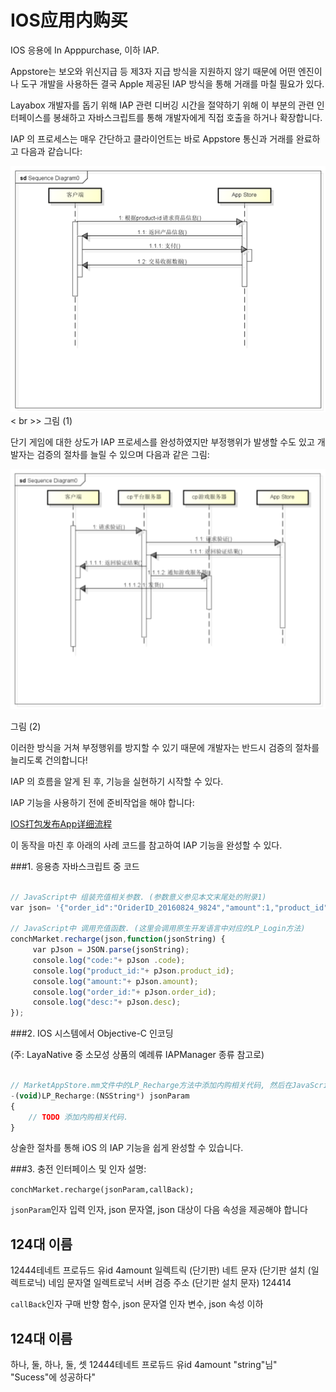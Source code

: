 # IOS应用内购买



IOS 응용에 In Apppurchase, 이하 IAP.

Appstore는 보오와 위신지급 등 제3자 지급 방식을 지원하지 않기 때문에 어떤 엔진이나 도구 개발을 사용하든 결국 Apple 제공된 IAP 방식을 통해 거래를 마칠 필요가 있다.

Layabox 개발자를 돕기 위해 IAP 관련 디버깅 시간을 절약하기 위해 이 부분의 관련 인터페이스를 봉쇄하고 자바스크립트를 통해 개발자에게 직접 호출을 하거나 확장합니다.

IAP 의 프로세스는 매우 간단하고 클라이언트는 바로 Appstore 통신과 거래를 완료하고 다음과 같습니다:

​![blob.png](1.png)< br >>
그림 (1)


단기 게임에 대한 상도가 IAP 프로세스를 완성하였지만 부정행위가 발생할 수도 있고 개발자는 검증의 절차를 늘릴 수 있으며 다음과 같은 그림:

​![blob.png](2.png)<br/>

그림 (2)

이러한 방식을 거쳐 부정행위를 방지할 수 있기 때문에 개발자는 반드시 검증의 절차를 늘리도록 건의합니다!

IAP 의 흐름을 알게 된 후, 기능을 실현하기 시작할 수 있다.

IAP 기능을 사용하기 전에 준비작업을 해야 합니다:


  [IOS打包发布App详细流程](https://github.com/layabox/layaair-doc/tree/master/Chinese/LayaNative/packagingReleases_IOS)

이 동작을 마친 후 아래의 사례 코드를 참고하여 IAP 기능을 완성할 수 있다.

###1. 응용층 자바스크립트 중 코드


```javascript

// JavaScript中 组装充值相关参数. (参数意义参见本文末尾处的附录1)
var json= '{"order_id":"OriderID_20160824_9824","amount":1,"product_id":"Laya.joychina.test","callback_uri":"http://186.152.54.225:8800/Apple.pay"}';
 
// JavaScript中 调用充值函数. (这里会调用原生开发语言中对应的LP_Login方法)
conchMarket.recharge(json,function(jsonString) {
     var pJson = JSON.parse(jsonString);
     console.log("code:"+ pJson .code);
     console.log("product_id:"+ pJson.product_id);
     console.log("amount:"+ pJson.amount);
     console.log("order_id:"+ pJson.order_id);
     console.log("desc:"+ pJson.desc);
});
```


###2. IOS 시스템에서 Objective-C 인코딩

(주: LayaNative 중 소모성 상품의 예례류 IAPManager 종류 참고로)


```javascript

// MarketAppStore.mm文件中的LP_Recharge方法中添加内购相关代码, 然后在JavaScript中调用conchMarket.recharge就会执行此方法.
-(void)LP_Recharge:(NSString*) jsonParam
{
    // TODO 添加内购相关代码.
}
```


상술한 절차를 통해 iOS 의 IAP 기능을 쉽게 완성할 수 있습니다.

###3. 충전 인터페이스 및 인자 설명:


  `conchMarket.recharge(jsonParam,callBack);`

`jsonParam`인자 입력 인자, json 문자열, json 대상이 다음 속성을 제공해야 합니다

124대 이름
----------------------------------------------------------------------------------------------------------------------------------------------------------------------------------------------------------------------------------
12444테네트 프로듀드 유id
4amount
일렉트릭 (단기판) 네트 문자 (단기판 설치 (일렉트로닉) 네임 문자열
일렉트로닉 서버 검증 주소 (단기판 설치 문자) 124414



`callBack`인자 구매 반향 함수, json 문자열 인자 변수, json 속성 이하

124대 이름
------------------------------------------------------------------------------------------------------------------------------------------------------------------------------------------------------------------------------
하나, 둘, 하나, 둘, 셋
12444테네트 프로듀드 유id
4amount
"string"님"
"Sucess"에 성공하다"